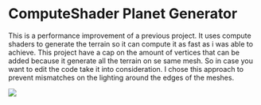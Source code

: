 # ComputeShader Planet Generator
 
This is a performance improvement of a previous project. It uses compute shaders to generate the terrain so it can compute it as fast as i was able to achieve. This project have a cap on the amount of vertices that can be added because it generate all the terrain on se same mesh. So in case you want to edit the code take it into consideration. I chose this approach to prevent mismatches on the lighting around the edges of the meshes.

![](https://i.gyazo.com/e45b7ae8c84ea064e48bb9cd7cf56e95.jpg)
